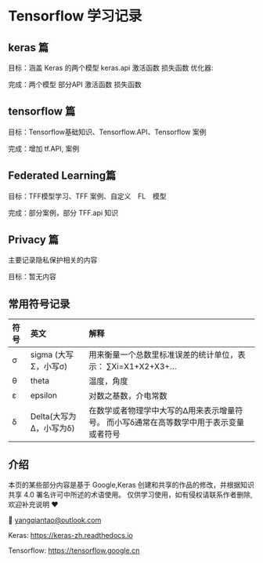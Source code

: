 # Tensorflow 学习记录
## keras 篇
目标：涵盖 Keras 的两个模型 keras.api 激活函数 损失函数 优化器:

完成：两个模型 部分API 激活函数 损失函数

## tensorflow 篇
目标：Tensorflow基础知识、Tensorflow.API、Tensorflow 案例 

完成：增加 tf.API, 案例

## Federated Learning篇  
目标：TFF模型学习、TFF 案例、自定义　FL　模型

完成：部分案例，部分 TFF.api 知识

## Privacy 篇
主要记录隐私保护相关的内容

目标：暂无内容

## 常用符号记录
| 符号 | 英文   | 解释  |
|:------|:------|:-------|
| σ       | sigma (大写Σ，小写σ)    | 用来衡量一个总数里标准误差的统计单位，表示： ∑Xi=X1+X2+X3+… |
| θ       | theta              | 温度，角度                                 |
| ε       | epsilon            | 对数之基数，介电常数                            |
| δ       | Delta(大写为Δ，小写为δ)   | 在数学或者物理学中大写的Δ用来表示增量符号。 而小写δ通常在高等数学中用于表示变量或者符号 |


## 介绍
本页的某些部分内容是基于 Google,Keras 创建和共享的作品的修改，并根据知识共享 4.0 署名许可中所述的术语使用。
仅供学习使用，如有侵权请联系作者删除,欢迎补充说明 ❤️

📧 yangqiantao@outlook.com

Keras: https://keras-zh.readthedocs.io

Tensorflow: https://tensorflow.google.cn
